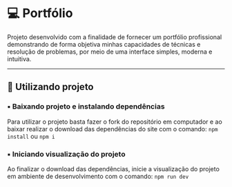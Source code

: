   
  

💻 Portfólio
============

Projeto desenvolvido com a finalidade de fornecer um portfólio profissional demonstrando de forma objetiva minhas capacidades de técnicas e resolução de problemas, por meio de uma interface simples, moderna e intuitiva.

  
  

* * *

  
  

🎲 Utilizando projeto
---------------------

### ▪️ Baixando projeto e instalando dependências

Para utilizar o projeto basta fazer o fork do repositório em computador e ao baixar realizar o download das dependências do site com o comando: `npm install` ou `npm i`

### ▪️ Iniciando visualização do projeto

Ao finalizar o download das dependências, inicie a visualização do projeto em ambiente de desenvolvimento com o comando: `npm run dev`

  
  
